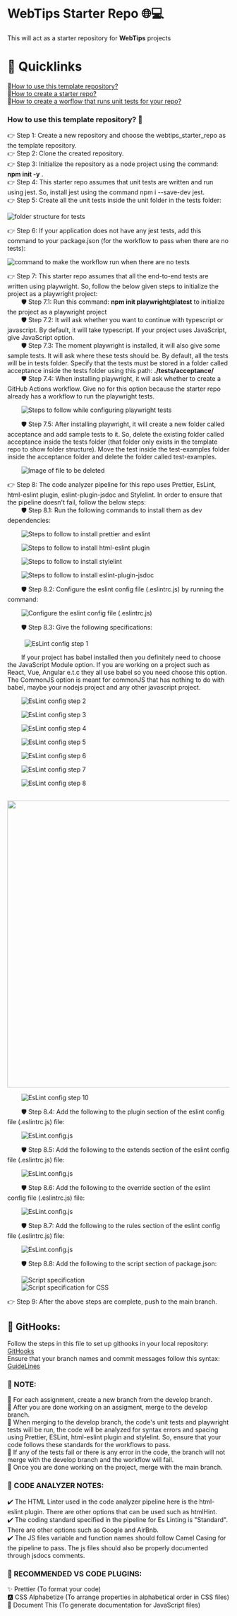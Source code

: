 #
# WebTips Starter Repo 🌐💻
This will act as a starter repository for **WebTips** projects

#
# 🔗 Quicklinks
🔹[How to use this template repository?](https://github.com/solitontech/WebTips_Starter_Repo/tree/main#how-to-use-this-template-repository-) \
🔹[How to create a starter repo?](https://github.com/solitontech/WebTips_Starter_Repo/blob/main/docs/documentation.md#how-to-create-a-starter-repo-) \
🔹[How to create a worflow that runs unit tests for your repo?](https://github.com/solitontech/WebTips_Starter_Repo/blob/main/docs/documentation.md#how-to-create-a-worflow-that-runs-unit-tests-for-your-repo-) 

### How to use this template repository? 🏁

👉 Step 1: Create a new repository and choose the webtips_starter_repo as the template repository. \
👉 Step 2: Clone the created repository.\
👉 Step 3: Initialize the repository as a node project using the command: __npm init -y__ . \
👉 Step 4: This starter repo assumes that unit tests are written and run using jest. So, install jest using the command npm i --save-dev jest.\
👉 Step 5: Create all the unit tests inside the unit folder in the tests folder: 

![folder structure for tests](https://github.com/solitontech/WebTips_Starter_Repo/blob/version2/docs/assets/Images/FolderStructure/testFolder.png)

👉 Step 6: If your application does not have any jest tests, add this command to your package.json (for the workflow to pass when there are no tests):

![command to make the workflow run when there are no tests](https://github.com/solitontech/WebTips_Starter_Repo/blob/main/docs/assets/Images/JestTests/jestTestScript.png)

👉 Step 7: This starter repo assumes that all the end-to-end tests are written using playwright. So, follow the below given steps to initialize the project as a playwright project: \
&nbsp; &nbsp; &nbsp; &nbsp; 🛡️ Step 7.1: Run this command: __npm init playwright@latest__ to initialize the project as a playwright project\
&nbsp; &nbsp; &nbsp; &nbsp; 🛡️ Step 7.2: It will ask whether you want to continue with typescript or javascript. By default, it will take typescript. If your project uses JavaScript, give JavaScript option.  \
&nbsp; &nbsp; &nbsp; &nbsp; 🛡️ Step 7.3: The moment playwright is installed, it will also give some sample tests. It will ask where these tests should be. By default, all the tests will be in tests folder. Specify that the tests must be stored in a folder called acceptance inside the tests folder using this path: __./tests/acceptance/__ \
&nbsp; &nbsp; &nbsp; &nbsp; 🛡️ Step 7.4: When installing playwright, it will ask whether to create a GitHub Actions workflow. Give no for this option because the starter repo already has a workflow to run the playwright tests. 

&nbsp; &nbsp; &nbsp; &nbsp; ![Steps to follow while configuring playwright tests](https://github.com/solitontech/WebTips_Starter_Repo/blob/main/docs/assets/Images/PlaywrightTests/configurationSteps.PNG) 

&nbsp; &nbsp; &nbsp; &nbsp; 🛡️ Step 7.5: After installing playwright, it will create a new folder called acceptance and add sample tests to it. So, delete the existing folder called acceptance inside the tests folder (that folder only exists in the template repo to show folder structure). Move the test inside the test-examples folder inside the acceptance folder and delete the folder called test-examples.

&nbsp; &nbsp; &nbsp; &nbsp; ![Image of file to be deleted](https://github.com/solitontech/WebTips_Starter_Repo/blob/main/docs/assets/Images/PlaywrightTests/testExamples.PNG) 

👉 Step 8: The code analyzer pipeline for this repo uses Prettier, EsLint, html-eslint plugin, eslint-plugin-jsdoc and Stylelint. In order to ensure that the pipeline doesn't fail, follow the below steps: \
&nbsp; &nbsp; &nbsp; &nbsp; 🛡️ Step 8.1: Run the following commands to install them as dev dependencies:

&nbsp; &nbsp; &nbsp; &nbsp; ![Steps to follow to install prettier and eslint](https://github.com/solitontech/WebTips_Starter_Repo/blob/main/docs/assets/Images/CodeAnalyzer/PrettierEsLintInstallation.PNG) 

&nbsp; &nbsp; &nbsp; &nbsp; ![Steps to follow to install html-eslint plugin](https://github.com/solitontech/WebTips_Starter_Repo/blob/main/docs/assets/Images/CodeAnalyzer/HtmlEsLint.PNG) 

&nbsp; &nbsp; &nbsp; &nbsp; ![Steps to follow to install stylelint](https://github.com/solitontech/WebTips_Starter_Repo/blob/main/docs/assets/Images/CodeAnalyzer/styleLintCSS.PNG) 

&nbsp; &nbsp; &nbsp; &nbsp; ![Steps to follow to install eslint-plugin-jsdoc](https://github.com/solitontech/WebTips_Starter_Repo/blob/main/docs/assets/Images/CodeAnalyzer/esLintJsdocPlugin.PNG) 

&nbsp; &nbsp; &nbsp; &nbsp; 🛡️ Step 8.2: Configure the eslint config file (.eslintrc.js) by running the command:

&nbsp; &nbsp; &nbsp; &nbsp; ![Configure the eslint config file (.eslintrc.js)](https://github.com/solitontech/WebTips_Starter_Repo/blob/main/docs/assets/Images/CodeAnalyzer/eslintConfig.PNG) 

&nbsp; &nbsp; &nbsp; &nbsp; 🛡️ Step 8.3: Give the following specifications: 

&nbsp; &nbsp; &nbsp; &nbsp; &nbsp; ![EsLint config step 1](https://github.com/solitontech/WebTips_Starter_Repo/blob/main/docs/assets/Images/CodeAnalyzer/esLintConfigStep1.PNG) 

&nbsp; &nbsp; &nbsp; &nbsp; If your project has babel installed then you definitely need to choose the JavaScript Module option. If you are working on a project such as React, Vue, Angular e.t.c they all use babel so you need choose this option. The CommonJS option is meant for commonJS that has nothing to do with babel, maybe your nodejs project and any other javascript project. 

&nbsp; &nbsp; &nbsp; &nbsp; ![EsLint config step 2](https://github.com/solitontech/WebTips_Starter_Repo/blob/main/docs/assets/Images/CodeAnalyzer/esLintConfigStep2.PNG)

&nbsp; &nbsp; &nbsp; &nbsp; ![EsLint config step 3](https://github.com/solitontech/WebTips_Starter_Repo/blob/main/docs/assets/Images/CodeAnalyzer/esLintConfigStep3.PNG)

&nbsp; &nbsp; &nbsp; &nbsp; ![EsLint config step 4](https://github.com/solitontech/WebTips_Starter_Repo/blob/main/docs/assets/Images/CodeAnalyzer/esLintConfigStep4.PNG)

&nbsp; &nbsp; &nbsp; &nbsp; ![EsLint config step 5](https://github.com/solitontech/WebTips_Starter_Repo/blob/main/docs/assets/Images/CodeAnalyzer/esLintConfigStep5.PNG)

&nbsp; &nbsp; &nbsp; &nbsp; ![EsLint config step 6](https://github.com/solitontech/WebTips_Starter_Repo/blob/main/docs/assets/Images/CodeAnalyzer/esLintConfigStep6.PNG)

&nbsp; &nbsp; &nbsp; &nbsp; ![EsLint config step 7](https://github.com/solitontech/WebTips_Starter_Repo/blob/main/docs/assets/Images/CodeAnalyzer/esLintConfigStep7.PNG)

&nbsp; &nbsp; &nbsp; &nbsp; ![EsLint config step 8](https://github.com/solitontech/WebTips_Starter_Repo/blob/main/docs/assets/Images/CodeAnalyzer/esLintConfigStep8.PNG)

&nbsp; &nbsp; &nbsp; &nbsp; <img src="https://github.com/solitontech/WebTips_Starter_Repo/blob/main/docs/assets/Images/CodeAnalyzer/esLintConfigStep9.PNG" width="650">

&nbsp; &nbsp; &nbsp; &nbsp; ![EsLint config step 10](https://github.com/solitontech/WebTips_Starter_Repo/blob/main/docs/assets/Images/CodeAnalyzer/esLintConfigStep10.PNG)

&nbsp; &nbsp; &nbsp; &nbsp; 🛡️ Step 8.4: Add the following to the plugin section of the eslint config file (.eslintrc.js) file: 

&nbsp; &nbsp; &nbsp; &nbsp; ![EsLint.config.js](https://github.com/solitontech/WebTips_Starter_Repo/blob/main/docs/assets/Images/CodeAnalyzer/pluginsList.PNG) 

&nbsp; &nbsp; &nbsp; &nbsp; 🛡️ Step 8.5: Add the following to the extends section of the eslint config file (.eslintrc.js) file: 

&nbsp; &nbsp; &nbsp; &nbsp; ![EsLint.config.js](https://github.com/solitontech/WebTips_Starter_Repo/blob/main/docs/assets/Images/CodeAnalyzer/extendsEslintConfig.PNG) 

&nbsp; &nbsp; &nbsp; &nbsp; 🛡️ Step 8.6: Add the following to the override section of the eslint config file (.eslintrc.js) file: 

&nbsp; &nbsp; &nbsp; &nbsp; ![EsLint.config.js](https://github.com/solitontech/WebTips_Starter_Repo/blob/main/docs/assets/Images/CodeAnalyzer/OverridesConfig.PNG) 

&nbsp; &nbsp; &nbsp; &nbsp; 🛡️ Step 8.7: Add the following to the rules section of the eslint config file (.eslintrc.js) file: 

&nbsp; &nbsp; &nbsp; &nbsp; ![EsLint.config.js](https://github.com/solitontech/WebTips_Starter_Repo/blob/main/docs/assets/Images/CodeAnalyzer/rulesEslintConfig.PNG) 

&nbsp; &nbsp; &nbsp; &nbsp; 🛡️ Step 8.8: Add the following to the script section of package.json: 

&nbsp; &nbsp; &nbsp; &nbsp; ![Script specification](https://github.com/solitontech/WebTips_Starter_Repo/blob/main/docs/assets/Images/CodeAnalyzer/ScriptSpecification.PNG) \
&nbsp; &nbsp; &nbsp; &nbsp; ![Script specification for CSS](https://github.com/solitontech/WebTips_Starter_Repo/blob/main/docs/assets/Images/CodeAnalyzer/scriptStyleLintCSS.PNG) 

👉 Step 9: After the above steps are complete, push to the main branch. 

## 📎 GitHooks:
Follow the steps in this file to set up githooks in your local repository: [GitHooks](https://github.com/solitontech/WebTips_Starter_Repo/blob/main/docs/gitHooks.md#git-hooks) \
Ensure that your branch names and commit messages follow this syntax: [GuideLines](https://github.com/solitontech/WebTips_Starter_Repo/blob/main/docs/guidelines%20for%20git.md#-guidelines-for-branch-name--commit-messages)

### 🔻 NOTE:
📌 For each assignment, create a new branch from the develop branch. \
📌 After you are done working on an assigment, merge to the develop branch. \
📌 When merging to the develop branch, the code's unit tests and playwright tests will be run, the code will be analyzed for syntax errors and spacing using Prettier, ESLint, html-eslint plugin and stylelint. So, ensure that your code follows these standards for the workflows to pass. \
📌 If any of the tests fail or there is any error in the code, the branch will not merge with the develop branch and the workflow will fail. \
📌 Once you are done working on the project, merge with the main branch. 

### 🔻 CODE ANALYZER NOTES:
✔️ The HTML Linter used in the code analyzer pipeline here is the html-eslint plugin. There are other options that can be used such as htmlHint. \
✔️ The coding standard specified in the pipeline for Es Linting is "Standard". There are other options such as Google and AirBnb. \
✔️ The JS files variable and function names should follow Camel Casing for the pipeline to pass. The js files should also be properly documented through jsdocs comments.

### 🔌 RECOMMENDED VS CODE PLUGINS:
✨ Prettier (To format your code)\
🅰️ CSS Alphabetize (To arrange properties in alphabetical order in CSS files)\
📖 Document This (To generate documentation for JavaScript files)



